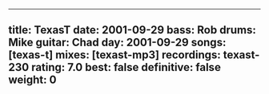 
---
title: TexasT
date: 2001-09-29
bass:	Rob
drums:	Mike
guitar:	Chad
day: 2001-09-29
songs: [texas-t]
mixes: [texast-mp3]
recordings: texast-230
rating: 7.0
best: false
definitive: false
weight: 0
---
